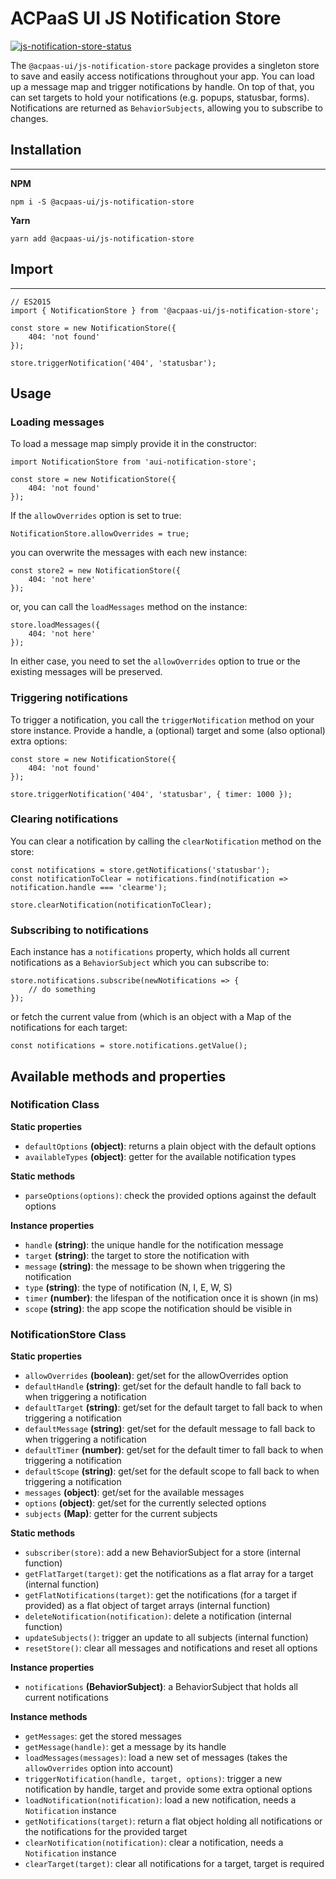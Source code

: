 # ACPaaS UI JS Notification Store

[![js-notification-store-status]][js-notification-store-package]

The `@acpaas-ui/js-notification-store` package provides a singleton store to save and easily access notifications throughout your app. You can load up a message map and trigger notifications by handle.
On top of that, you can set targets to hold your notifications (e.g. popups, statusbar, forms). Notifications are returned as `BehaviorSubjects`, allowing you to subscribe to changes.

## Installation
---

**NPM**
```
npm i -S @acpaas-ui/js-notification-store
```

**Yarn**
```
yarn add @acpaas-ui/js-notification-store
```

## Import
---

```
// ES2015
import { NotificationStore } from '@acpaas-ui/js-notification-store';

const store = new NotificationStore({
    404: 'not found'
});

store.triggerNotification('404', 'statusbar');
```

## Usage

### Loading messages

To load a message map simply provide it in the constructor:

```
import NotificationStore from 'aui-notification-store';

const store = new NotificationStore({
    404: 'not found'
});
```

If the `allowOverrides` option is set to true:
```
NotificationStore.allowOverrides = true;
```
you can overwrite the messages with each new instance:
```
const store2 = new NotificationStore({
    404: 'not here'
});
```
or, you can call the `loadMessages` method on the instance:
```
store.loadMessages({
    404: 'not here'
});
```

In either case, you need to set the `allowOverrides` option to true or the existing messages will be preserved.

### Triggering notifications

To trigger a notification, you call the `triggerNotification` method on your store instance. Provide a handle, a (optional) target and some (also optional) extra options:

```
const store = new NotificationStore({
    404: 'not found'
});

store.triggerNotification('404', 'statusbar', { timer: 1000 });
```

### Clearing notifications

You can clear a notification by calling the `clearNotification` method on the store:

```
const notifications = store.getNotifications('statusbar');
const notificationToClear = notifications.find(notification => notification.handle === 'clearme');

store.clearNotification(notificationToClear);
```

### Subscribing to notifications

Each instance has a `notifications` property, which holds all current notifications as a `BehaviorSubject` which you can subscribe to:

```
store.notifications.subscribe(newNotifications => {
    // do something
});
```
or fetch the current value from (which is an object with a Map of the notifications for each target:
```
const notifications = store.notifications.getValue();
```

## Available methods and properties
### Notification Class
**Static properties**
* `defaultOptions` **(object)**: returns a plain object with the default options
* `availableTypes` **(object)**: getter for the available notification types

**Static methods**
* `parseOptions(options)`: check the provided options against the default options

**Instance properties**
* `handle` **(string)**: the unique handle for the notification message
* `target` **(string)**: the target to store the notification with
* `message` **(string)**: the message to be shown when triggering the notification
* `type` **(string)**: the type of notification (N, I, E, W, S)
* `timer` **(number)**: the lifespan of the notification once it is shown (in ms)
* `scope` **(string)**: the app scope the notification should be visible in

### NotificationStore Class

**Static properties**
* `allowOverrides` **(boolean)**: get/set for the allowOverrides option
* `defaultHandle` **(string)**: get/set for the default handle to fall back to when triggering a notification
* `defaultTarget` **(string)**: get/set for the default target to fall back to when triggering a notification
* `defaultMessage` **(string)**: get/set for the default message to fall back to when triggering a notification
* `defaultTimer` **(number)**: get/set for the default timer to fall back to when triggering a notification
* `defaultScope` **(string)**: get/set for the default scope to fall back to when triggering a notification
* `messages` **(object)**: get/set for the available messages
* `options` **(object)**: get/set for the currently selected options
* `subjects` **(Map)**: getter for the current subjects

**Static methods**
* `subscriber(store)`: add a new BehaviorSubject for a store (internal function)
* `getFlatTarget(target)`: get the notifications as a flat array for a target (internal function)
* `getFlatNotifications(target)`: get the notifications (for a target if provided) as a flat object of target arrays (internal function)
* `deleteNotification(notification)`: delete a notification (internal function)
* `updateSubjects()`: trigger an update to all subjects (internal function)
* `resetStore()`: clear all messages and notifications and reset all options

**Instance properties**
* `notifications` **(BehaviorSubject)**: a BehaviorSubject that holds all current notifications

**Instance methods**
* `getMessages`: get the stored messages
* `getMessage(handle)`: get a message by its handle
* `loadMessages(messages)`: load a new set of messages (takes the `allowOverrides` option into account)
* `triggerNotification(handle, target, options)`: trigger a new notification by handle, target and provide some extra optional options
* `loadNotification(notification)`: load a new notification, needs a `Notification` instance
* `getNotifications(target)`: return a flat object holding all notifications or the notifications for the provided target
* `clearNotification(notification)`: clear a notification, needs a `Notification` instance
* `clearTarget(target)`: clear all notifications for a target, target is required


[js-notification-store-package]: https://www.npmjs.com/package/@acpaas-ui/js-notification-store
[js-notification-store-status]: https://img.shields.io/npm/v/@acpaas-ui/js-notification-store.svg